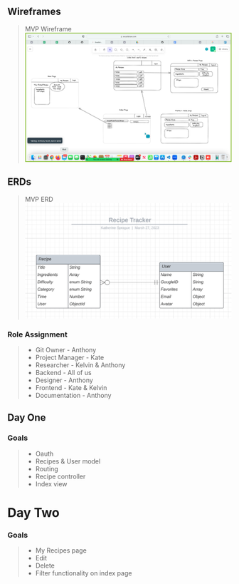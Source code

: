 ## Wireframes
> MVP Wireframe
![Wireframe](public/images/Wireframe.png)

## ERDs

> MVP ERD
![MVP ERD](/public/images/MVP-ERD.png)


### Role Assignment
> - Git Owner       - Anthony 
> - Project Manager - Kate
> - Researcher      - Kelvin & Anthony
> - Backend         - All of us
> - Designer        - Anthony
> - Frontend        - Kate & Kelvin
> - Documentation   - Anthony


## Day One
### Goals
> - Oauth
> - Recipes & User model
> - Routing
> - Recipe controller
> - Index view

# Day Two
### Goals
> - My Recipes page
> - Edit
> - Delete
> - Filter functionality on index page